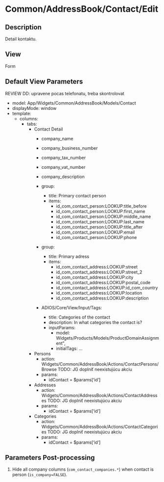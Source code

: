 # Common/AddressBook/Contact/Edit

## Description

Detail kontaktu.

## View

Form

## Default View Parameters

REVIEW DD: upravene pocas telefonatu, treba skontrolovat

* model: App/Widgets/Common/AddressBook/Models/Contact
* displayMode: window
* template:
  * columns:
    * tabs:
      * Contact Detail
        * company_name
        * company_business_number
        * company_tax_number
        * company_vat_number
        * company_description

        * group:
          * title: Primary contact person
          * items:
            * id_com_contact_person:LOOKUP:title_before
            * id_com_contact_person:LOOKUP:first_name
            * id_com_contact_person:LOOKUP:middle_name
            * id_com_contact_person:LOOKUP:last_name
            * id_com_contact_person:LOOKUP:title_after
            * id_com_contact_person:LOOKUP:email
            * id_com_contact_person:LOOKUP:phone

        * group:
          * title: Primary adress
          * items:
            * id_com_contact_address:LOOKUP:street
            * id_com_contact_address:LOOKUP:street_2
            * id_com_contact_address:LOOKUP:city
            * id_com_contact_address:LOOKUP:postal_code
            * id_com_contact_address:LOOKUP:id_com_country
            * id_com_contact_address:LOOKUP:location
            * id_com_contact_address:LOOKUP:description

        * ADIOS/Core/View/Input/Tags:
          * title: Categories of the contact
          * description: In what categories the contact is?
          * inputParams:
            * model: Widgets/Products/Models/ProductDomainAssignment",
            * initialTags: ...
      * Persons
        * action: Widgets/Common/AddressBook/Actions/ContactPersons/Browse
TODO: JG doplniť neexistujúcu akciu
        * params:
          * idContact = $params[‘id’]
      * Addresses
        * action: Widgets/Common/AddressBook/Actions/ContactAddresses
TODO: JG doplniť neexistujúcu akciu
        * params:
          * idContact = $params[‘id’]
      * Categories
        * action: Widgets/Common/AddressBook/Actions/ContactCategories
TODO: JG doplniť neexistujúcu akciu
        * params:
          * idContact = $params[‘id’]

## Parameters Post-processing
  1. Hide all company columns (`com_contact_companies.*`) when contact is person (`is_company=FALSE`).